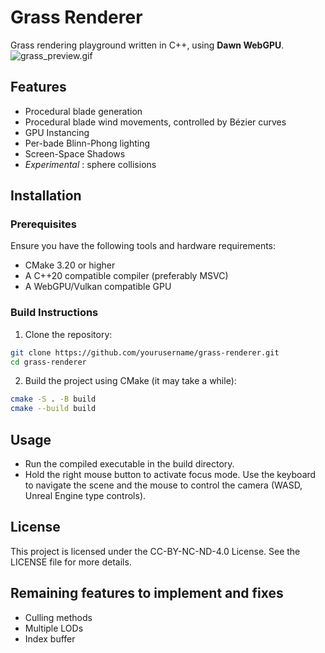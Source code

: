 # Grass Renderer

Grass rendering playground written in C++, using **Dawn WebGPU**. 
![grass_preview.gif](preview%2Fgrass_preview.gif)

## Features
- Procedural blade generation
- Procedural blade wind movements, controlled by Bézier curves 
- GPU Instancing
- Per-bade Blinn-Phong lighting
- Screen-Space Shadows
- *Experimental* : sphere collisions


## Installation

### Prerequisites
Ensure you have the following tools and hardware requirements:

- CMake 3.20 or higher
- A C++20 compatible compiler (preferably MSVC)
- A WebGPU/Vulkan compatible GPU


### Build Instructions
1. Clone the repository:
```bash
git clone https://github.com/yourusername/grass-renderer.git
cd grass-renderer
```
2. Build the project using CMake (it may take a while):
```bash
cmake -S . -B build
cmake --build build
```

## Usage
- Run the compiled executable in the build directory.
- Hold the right mouse button to activate focus mode. Use the keyboard to navigate the scene and the mouse to control the camera (WASD, Unreal Engine type controls).


## License
This project is licensed under the CC-BY-NC-ND-4.0 License. See the LICENSE file for more details.


## Remaining features to implement and fixes
- Culling methods
- Multiple LODs
- Index buffer 